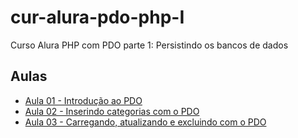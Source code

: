 # cur-alura-pdo-php-I
Curso Alura PHP com PDO parte 1: Persistindo os bancos de dados

## Aulas
- [Aula 01 - Introdução ao PDO](https://github.com/vxrnxk/cur-alura-pdo-php-I/tree/master/aula-01)
- [Aula 02 - Inserindo categorias com o PDO](https://github.com/vxrnxk/cur-alura-pdo-php-I/tree/master/aula-02)
- [Aula 03 - Carregando, atualizando e excluindo com o PDO](https://github.com/vxrnxk/cur-alura-pdo-php-I/tree/master/aula-03)